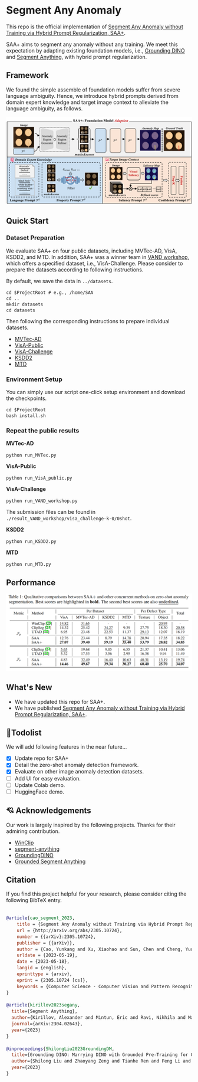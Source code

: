 # Segment Any Anomaly
This repo is the official implementation of 
[Segment Any Anomaly without Training via Hybrid Prompt Regularization, SAA+](http://arxiv.org/abs/2305.10724).

SAA+ aims to segment any anomaly without any training. We meet this expectation by adapting existing foundation models, 
i.e., [Grounding DINO](https://github.com/IDEA-Research/GroundingDINO) and 
[Segment Anything](https://github.com/facebookresearch/segment-anything), with hybrid prompt regularization.

## Framework
We found the simple assemble of foundation models suffer from severe language ambiguity. Hence, we introduce hybrid prompts
derived from domain expert knowledge and target image context to alleviate the language ambiguity, as follows.

![](./assets/framework.png)

## Quick Start

### Dataset Preparation

We evaluate SAA+ on four public datasets, including MVTec-AD, VisA, KSDD2, and MTD. In addition, SAA+ was a winner team
in [VAND workshop](https://sites.google.com/view/vand-cvpr23/challenge), which offers a specified dataset, i.e., VisA-Challenge. 
Please consider to prepare the datasets according to following instructions.

By default, we save the data in ``../datasets``. 

```
cd $ProjectRoot # e.g., /home/SAA
cd ..
mkdir datasets
cd datasets
```

Then following the corresponding instructions to prepare individual datasets.
- [MVTec-AD](https://www.mvtec.com/company/research/datasets/mvtec-ad/)
- [VisA-Public](https://github.com/search?q=spot+the+difference&type=repositories)
- [VisA-Challenge](https://codalab.lisn.upsaclay.fr/competitions/12499)
- [KSDD2](https://www.vicos.si/resources/kolektorsdd2/)
- [MTD](https://github.com/abin24/Magnetic-tile-defect-datasets.)


### Environment Setup
You can simply use our script one-click setup environment and download the checkpoints.
```
cd $ProjectRoot
bash install.sh
```

### Repeat the public results

**MVTec-AD**

``
python run_MVTec.py
``

**VisA-Public**

``
python run_VisA_public.py
``

**VisA-Challenge**

``
python run_VAND_workshop.py
``

The submission files can be found in ``./result_VAND_workshop/visa_challenge-k-0/0shot``.

**KSDD2**

``
python run_KSDD2.py
``

**MTD**

``
python run_MTD.py
``

## Performance
![](./assets/results.png)

## What's New


- We have updated this repo for SAA+.
- We have published [Segment Any Anomaly without Training via Hybrid Prompt Regularization, SAA+](http://arxiv.org/abs/2305.10724).


## :hammer:Todolist

We will add following features in the near future...

- [x] Update repo for SAA+
- [X] Detail the zero-shot anomaly detection framework.
- [x] Evaluate on other image anomaly detection datasets.
- [ ] Add UI for easy evaluation.
- [ ] Update Colab demo.
- [ ] HuggingFace demo.

## 💘 Acknowledgements
Our work is largely inspired by the following projects. Thanks for their admiring contribution.

- [WinClip]()
- [segment-anything](https://github.com/facebookresearch/segment-anything)
- [GroundingDINO](https://github.com/IDEA-Research/GroundingDINO)
- [Grounded Segment Anything](https://github.com/IDEA-Research/Grounded-Segment-Anything)


## Citation

If you find this project helpful for your research, please consider citing the following BibTeX entry.

```BibTex

@article{cao_segment_2023,
	title = {Segment Any Anomaly without Training via Hybrid Prompt Regularization},
	url = {http://arxiv.org/abs/2305.10724},
	number = {{arXiv}:2305.10724},
	publisher = {{arXiv}},
	author = {Cao, Yunkang and Xu, Xiaohao and Sun, Chen and Cheng, Yuqi and Du, Zongwei and Gao, Liang and Shen, Weiming},
	urldate = {2023-05-19},
	date = {2023-05-18},
	langid = {english},
	eprinttype = {arxiv},
	eprint = {2305.10724 [cs]},
	keywords = {Computer Science - Computer Vision and Pattern Recognition, Computer Science - Artificial Intelligence},
}

@article{kirillov2023segany,
  title={Segment Anything}, 
  author={Kirillov, Alexander and Mintun, Eric and Ravi, Nikhila and Mao, Hanzi and Rolland, Chloe and Gustafson, Laura and Xiao, Tete and Whitehead, Spencer and Berg, Alexander C. and Lo, Wan-Yen and Doll{\'a}r, Piotr and Girshick, Ross},
  journal={arXiv:2304.02643},
  year={2023}
}

@inproceedings{ShilongLiu2023GroundingDM,
  title={Grounding DINO: Marrying DINO with Grounded Pre-Training for Open-Set Object Detection},
  author={Shilong Liu and Zhaoyang Zeng and Tianhe Ren and Feng Li and Hao Zhang and Jie Yang and Chunyuan Li and Jianwei Yang and Hang Su and Jun Zhu and Lei Zhang},
  year={2023}
}
```
